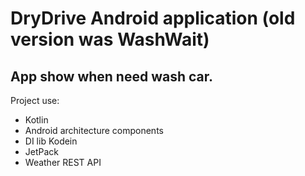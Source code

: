 # DryDrive Android application (old version was WashWait)

## App show when need wash car.

Project use:
* Kotlin
* Android architecture components
* DI lib Kodein
* JetPack
* Weather REST API
